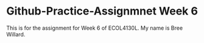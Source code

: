 # Github-Practice-Assignmnet Week 6
 This is for the assignment for Week 6 of ECOL4130L. My name is Bree Willard.
